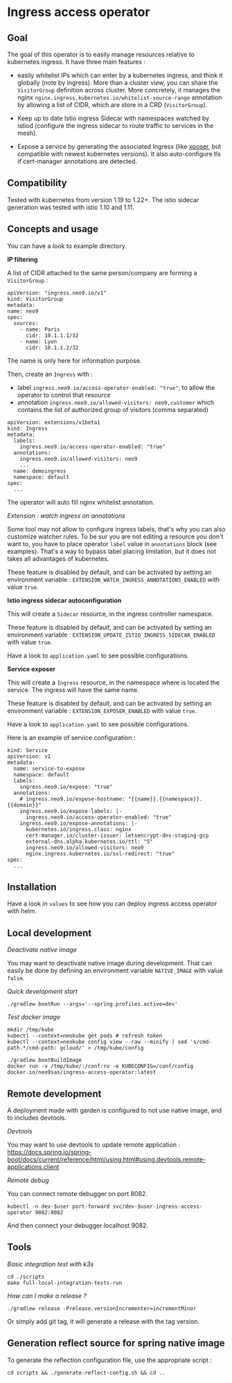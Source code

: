 Ingress access operator
=======================

Goal
----

The goal of this operator is to easily manage resources relative to
kubernetes ingress. It have three main features :

* easily whitelist IPs which can enter by a kubernetes ingress, and think it globally (note by ingress). More
than a cluster view, you can share the `VisitorGroup` definition across cluster.  More concretely, it manages the nginx `nginx.ingress.kubernetes.io/whitelist-source-range` annotation by allowing a list of CIDR, which are store in a CRD (`VisitorGroup`).

* Keep up to date Istio ingress Sidecar with namespaces watched by istiod (configure the ingress sidecar to route traffic 
to services in the mesh).

* Expose a service by generating the associated Ingress (like [xposer](https://github.com/stakater/Xposer), but compatible with newest kubernetes versions). It also auto-configure tls if cert-manager annotations are detected.

Compatibility
-------------

Tested with kubernetes from version 1.19 to 1.22+.
The istio sidecar generation was tested with istio 1.10 and 1.11.

Concepts and usage
------------------

You can have a look to example directory.

**IP filtering**

A list of CIDR attached to the same person/company are forming a `VisitorGroup` :
```
apiVersion: "ingress.neo9.io/v1"
kind: VisitorGroup
metadata:
name: neo9
spec:
  sources:
    - name: Paris
      cidr: 10.1.1.1/32
    - name: Lyon
      cidr: 10.1.1.2/32
```
The name is only here for information purpose.

Then, create an `Ingress` with :
* label `ingress.neo9.io/access-operator-enabled: "true"`, to allow the operator to control that resource
* annotation `ingress.neo9.io/allowed-visitors: neo9,customer` which contains the list of authorized group of visitors (comma separated)
```
apiVersion: extensions/v1beta1
kind: Ingress
metadata:
  labels:
    ingress.neo9.io/access-operator-enabled: "true"
  annotations:
    ingress.neo9.io/allowed-visitors: neo9
    ...
  name: demoingress
  namespace: default
spec:
  ...
```

The operator will auto fill nginx whitelist annotation.

_Extension : watch ingress on annotations_

Some tool may not allow to configure ingress labels, that's why
you can also customize watcher rules. To be sur you are not editing a resource you don't want to, 
you have to place operator `label` value in `annotations` block (see examples). That's a way to 
bypass label placing limitation, but it does not takes all advantages of kubernetes.

These feature is disabled by default, and can be activated by setting an environment variable : `EXTENSION_WATCH_INGRESS_ANNOTATIONS_ENABLED` with value `true`.


**Istio ingress sidecar autoconfiguration**

This will create a `Sidecar` resource, in the ingress controller namespace.

These feature is disabled by default, and can be activated by setting an environment variable : `EXTENSION_UPDATE_ISTIO_INGRESS_SIDECAR_ENABLED` with value `true`.

Have a look to `application.yaml` to see possible configurations.


**Service exposer**

This will create a `Ingress` resource, in the namespace where
is located the service. The ingress will have the same name.

These feature is disabled by default, and can be activated by setting an
environment variable : `EXTENSION_EXPOSER_ENABLED` with value `true`.

Have a look to `application.yaml` to see possible configurations.

Here is an example of service configuration :
```
kind: Service
apiVersion: v1
metadata:
  name: service-to-expose
  namespace: default
  labels:
    ingress.neo9.io/expose: "true"
  annotations:
    # ingress.neo9.io/expose-hostname: "{{name}}.{{namespace}}.{{domain}}"
    ingress.neo9.io/expose-labels: |-
      ingress.neo9.io/access-operator-enabled: "true"
    ingress.neo9.io/expose-annotations: |-
      kubernetes.io/ingress.class: nginx
      cert-manager.io/cluster-issuer: letsencrypt-dns-staging-gcp
      external-dns.alpha.kubernetes.io/ttl: "5"
      ingress.neo9.io/allowed-visitors: neo9
      nginx.ingress.kubernetes.io/ssl-redirect: "true"
spec:
  ...
```

Installation
------------

Have a look in `values` to see how you can deploy ingress access operator with helm.


Local development
-----------------

*Deactivate native image*

You may want to deactivate native image during development.
That can easily be done by defining an environment variable `NATIVE_IMAGE` with value `false`.

*Quick development start*
```
./gradlew bootRun --args='--spring.profiles.active=dev'
```

*Test docker image*
```
mkdir /tmp/kube
kubectl --context=neokube get pods # refresh token
kubectl --context=neokube config view --raw --minify | sed 's/cmd-path.*/cmd-path: gcloud/' > /tmp/kube/config

./gradlew bootBuildImage
docker run -v /tmp/kube/:/conf:ro -e KUBECONFIG=/conf/config docker.io/neo9sas/ingress-access-operator:latest
```

Remote development
------------------

A deployment made with garden is configured to not use native image, and to
includes devtools.

*Devtools*

You may want to use devtools to update remote application : https://docs.spring.io/spring-boot/docs/current/reference/html/using.html#using.devtools.remote-applications.client

*Remote debug*

You can connect remote debugger on port 8082.
```
kubectl -n dev-$user port-forward svc/dev-$user-ingress-access-operator 9082:8082
```
And then connect your debugger localhost 9082.

Tools
------

*Basic integration test with k3s*
```
cd ./scripts
make full-local-integration-tests-run
```

*How can I make a release ?*
```
./gradlew release -Prelease.versionIncrementer=incrementMinor
```
Or simply add git tag, it will generate a release with the tag version.

Generation reflect source for spring native image
-------------------------------------------------

To generate the reflection configuration file, use the appropriate script :
```
cd scripts && ./generate-reflect-config.sh && cd ..
```

